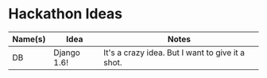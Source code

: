 # Hackathon Ideas

Name(s) | Idea        | Notes
--------|-------------|-------
DB      | Django 1.6! | It's a crazy idea. But I want to give it a shot.